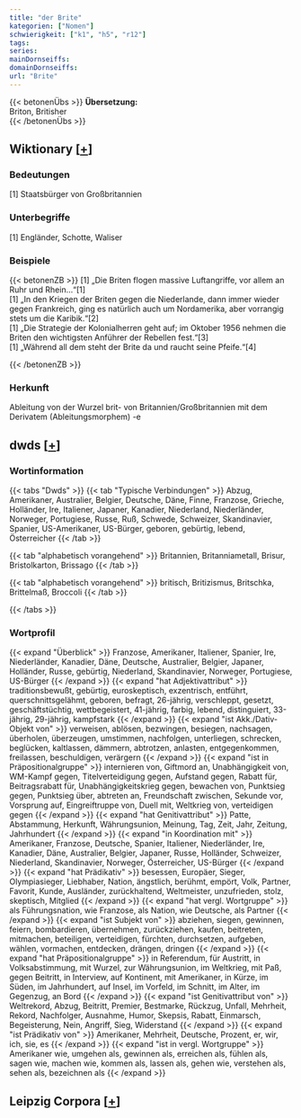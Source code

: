 ```yaml
---
title: "der Brite"
kategorien: ["Nomen"]
schwierigkeit: ["k1", "h5", "r12"]
tags:
series:
mainDornseiffs:
domainDornseiffs:
url: "Brite"
---
```


{{< betonenÜbs >}}
**Übersetzung:**  
Briton, Britisher  
{{< /betonenÜbs >}}

## Wiktionary [[+](https://de.wiktionary.org/wiki/Brite)]

### Bedeutungen
[1] Staatsbürger von Großbritannien  

### Unterbegriffe
[1] Engländer, Schotte, Waliser  

### Beispiele
{{< betonenZB >}}
[1] „Die Briten flogen massive Luftangriffe, vor allem an Ruhr und Rhein…“[1]  
[1] „In den Kriegen der Briten gegen die Niederlande, dann immer wieder gegen Frankreich, ging es natürlich auch um Nordamerika, aber vorrangig stets um die Karibik.“[2]  
[1] „Die Strategie der Kolonialherren geht auf; im Oktober 1956 nehmen die Briten den wichtigsten Anführer der Rebellen fest.“[3]  
[1] „Während all dem steht der Brite da und raucht seine Pfeife.“[4]  

{{< /betonenZB >}}
### Herkunft
Ableitung von der Wurzel brit- von Britannien/Großbritannien mit dem Derivatem (Ableitungsmorphem) -e  



## dwds [[+](https://www.dwds.de/wb/Brite)]

### Wortinformation
{{< tabs "Dwds" >}}
{{< tab "Typische Verbindungen" >}}
Abzug, Amerikaner, Australier, Belgier, Deutsche, Däne, Finne, Franzose, Grieche, Holländer, Ire, Italiener, Japaner, Kanadier, Niederland, Niederländer, Norweger, Portugiese, Russe, Ruß, Schwede, Schweizer, Skandinavier, Spanier, US-Amerikaner, US-Bürger, geboren, gebürtig, lebend, Österreicher
{{< /tab >}}

{{< tab "alphabetisch vorangehend" >}}
Britannien, Britanniametall, Brisur, Bristolkarton, Brissago
{{< /tab >}}

{{< tab "alphabetisch vorangehend" >}}
britisch, Britizismus, Britschka, Brittelmaß, Broccoli
{{< /tab >}}

{{< /tabs >}}

### Wortprofil
{{< expand "Überblick" >}} Franzose, Amerikaner, Italiener, Spanier, Ire, Niederländer, Kanadier, Däne, Deutsche, Australier, Belgier, Japaner, Holländer, Russe, gebürtig, Niederland, Skandinavier, Norweger, Portugiese, US-Bürger {{< /expand >}}
{{< expand "hat Adjektivattribut" >}} traditionsbewußt, gebürtig, euroskeptisch, exzentrisch, entführt, querschnittsgelähmt, geboren, befragt, 26-jährig, verschleppt, gesetzt, geschäftstüchtig, wettbegeistert, 41-jährig, farbig, lebend, distinguiert, 33-jährig, 29-jährig, kampfstark {{< /expand >}}
{{< expand "ist Akk./Dativ-Objekt von" >}} verweisen, ablösen, bezwingen, besiegen, nachsagen, überholen, überzeugen, umstimmen, nachfolgen, unterliegen, schrecken, beglücken, kaltlassen, dämmern, abtrotzen, anlasten, entgegenkommen, freilassen, beschuldigen, verärgern {{< /expand >}}
{{< expand "ist in Präpositionalgruppe" >}} internieren von, Giftmord an, Unabhängigkeit von, WM-Kampf gegen, Titelverteidigung gegen, Aufstand gegen, Rabatt für, Beitragsrabatt für, Unabhängigkeitskrieg gegen, bewachen von, Punktsieg gegen, Punktsieg über, abtreten an, Freundschaft zwischen, Sekunde vor, Vorsprung auf, Eingreiftruppe von, Duell mit, Weltkrieg von, verteidigen gegen {{< /expand >}}
{{< expand "hat Genitivattribut" >}} Patte, Abstammung, Herkunft, Währungsunion, Meinung, Tag, Zeit, Jahr, Zeitung, Jahrhundert {{< /expand >}}
{{< expand "in Koordination mit" >}} Amerikaner, Franzose, Deutsche, Spanier, Italiener, Niederländer, Ire, Kanadier, Däne, Australier, Belgier, Japaner, Russe, Holländer, Schweizer, Niederland, Skandinavier, Norweger, Österreicher, US-Bürger {{< /expand >}}
{{< expand "hat Prädikativ" >}} besessen, Europäer, Sieger, Olympiasieger, Liebhaber, Nation, ängstlich, berühmt, empört, Volk, Partner, Favorit, Kunde, Ausländer, zurückhaltend, Weltmeister, unzufrieden, stolz, skeptisch, Mitglied {{< /expand >}}
{{< expand "hat vergl. Wortgruppe" >}} als Führungsnation, wie Franzose, als Nation, wie Deutsche, als Partner {{< /expand >}}
{{< expand "ist Subjekt von" >}} abziehen, siegen, gewinnen, feiern, bombardieren, übernehmen, zurückziehen, kaufen, beitreten, mitmachen, beteiligen, verteidigen, fürchten, durchsetzen, aufgeben, wählen, vormachen, entdecken, drängen, dringen {{< /expand >}}
{{< expand "hat Präpositionalgruppe" >}} in Referendum, für Austritt, in Volksabstimmung, mit Wurzel, zur Währungsunion, im Weltkrieg, mit Paß, gegen Beitritt, in Interview, auf Kontinent, mit Amerikaner, in Kürze, im Süden, im Jahrhundert, auf Insel, im Vorfeld, im Schnitt, im Alter, im Gegenzug, an Bord {{< /expand >}}
{{< expand "ist Genitivattribut von" >}} Weltrekord, Abzug, Beitritt, Premier, Bestmarke, Rückzug, Unfall, Mehrheit, Rekord, Nachfolger, Ausnahme, Humor, Skepsis, Rabatt, Einmarsch, Begeisterung, Nein, Angriff, Sieg, Widerstand {{< /expand >}}
{{< expand "ist Prädikativ von" >}} Amerikaner, Mehrheit, Deutsche, Prozent, er, wir, ich, sie, es {{< /expand >}}
{{< expand "ist in vergl. Wortgruppe" >}} Amerikaner wie, umgehen als, gewinnen als, erreichen als, fühlen als, sagen wie, machen wie, kommen als, lassen als, gehen wie, verstehen als, sehen als, bezeichnen als {{< /expand >}}

## Leipzig Corpora [[+](https://corpora.uni-leipzig.de/en/res?word=Brite&corpusId=deu_newscrawl-public_2018)]

